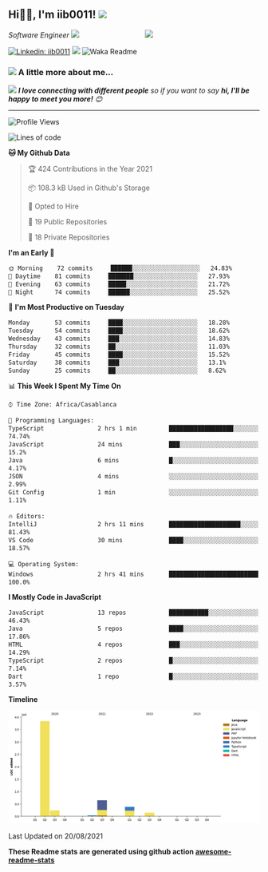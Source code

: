 <h2>Hi🙏🏻, I'm iib0011! <img src="https://media.giphy.com/media/12oufCB0MyZ1Go/giphy.gif" width="50"></h2>
<img align='right' src="https://media.giphy.com/media/XH5DBrjjjWUIBCQ13b/giphy.gif" width="230">
<p><em>Software Engineer <img src="https://media.giphy.com/media/WUlplcMpOCEmTGBtBW/giphy.gif" width="30"> 
</em></p>


[![Linkedin: iib0011](https://img.shields.io/badge/-iib0011-blue?style=flat-square&logo=Linkedin&logoColor=white&link=https://www.linkedin.com/in/iib0011/)](https://www.linkedin.com/in/iib0011/)
![](https://visitor-badge.glitch.me/badge?page_id=iib0011)
![Waka Readme](https://github.com/iib0011/iib0011/workflows/Waka%20Readme/badge.svg)


### <img src="https://media.giphy.com/media/VgCDAzcKvsR6OM0uWg/giphy.gif" width="50"> A little more about me...  


<img src="https://media.giphy.com/media/LnQjpWaON8nhr21vNW/giphy.gif" width="60"> <em><b>I love connecting with different people</b> so if you want to say <b>hi, I'll be happy to meet you more!</b> 😊</em>

---
<!--START_SECTION:waka-->
![Profile Views](http://img.shields.io/badge/Profile%20Views-92-blue)

![Lines of code](https://img.shields.io/badge/From%20Hello%20World%20I%27ve%20Written-2.4%20million%20lines%20of%20code-blue)

**🐱 My Github Data** 

> 🏆 424 Contributions in the Year 2021
 > 
> 📦 108.3 kB Used in Github's Storage 
 > 
> 💼 Opted to Hire
 > 
> 📜 19 Public Repositories 
 > 
> 🔑 18 Private Repositories  
 > 
**I'm an Early 🐤** 

```text
🌞 Morning    72 commits     ██████░░░░░░░░░░░░░░░░░░░   24.83% 
🌆 Daytime    81 commits     ███████░░░░░░░░░░░░░░░░░░   27.93% 
🌃 Evening    63 commits     █████░░░░░░░░░░░░░░░░░░░░   21.72% 
🌙 Night      74 commits     ██████░░░░░░░░░░░░░░░░░░░   25.52%

```
📅 **I'm Most Productive on Tuesday** 

```text
Monday       53 commits     ████░░░░░░░░░░░░░░░░░░░░░   18.28% 
Tuesday      54 commits     ████░░░░░░░░░░░░░░░░░░░░░   18.62% 
Wednesday    43 commits     ███░░░░░░░░░░░░░░░░░░░░░░   14.83% 
Thursday     32 commits     ██░░░░░░░░░░░░░░░░░░░░░░░   11.03% 
Friday       45 commits     ████░░░░░░░░░░░░░░░░░░░░░   15.52% 
Saturday     38 commits     ███░░░░░░░░░░░░░░░░░░░░░░   13.1% 
Sunday       25 commits     ██░░░░░░░░░░░░░░░░░░░░░░░   8.62%

```


📊 **This Week I Spent My Time On** 

```text
⌚︎ Time Zone: Africa/Casablanca

💬 Programming Languages: 
TypeScript               2 hrs 1 min         ██████████████████░░░░░░░   74.74% 
JavaScript               24 mins             ███░░░░░░░░░░░░░░░░░░░░░░   15.2% 
Java                     6 mins              █░░░░░░░░░░░░░░░░░░░░░░░░   4.17% 
JSON                     4 mins              ░░░░░░░░░░░░░░░░░░░░░░░░░   2.99% 
Git Config               1 min               ░░░░░░░░░░░░░░░░░░░░░░░░░   1.11%

🔥 Editors: 
IntelliJ                 2 hrs 11 mins       ████████████████████░░░░░   81.43% 
VS Code                  30 mins             ████░░░░░░░░░░░░░░░░░░░░░   18.57%

💻 Operating System: 
Windows                  2 hrs 41 mins       █████████████████████████   100.0%

```

**I Mostly Code in JavaScript** 

```text
JavaScript               13 repos            ███████████░░░░░░░░░░░░░░   46.43% 
Java                     5 repos             ████░░░░░░░░░░░░░░░░░░░░░   17.86% 
HTML                     4 repos             ███░░░░░░░░░░░░░░░░░░░░░░   14.29% 
TypeScript               2 repos             █░░░░░░░░░░░░░░░░░░░░░░░░   7.14% 
Dart                     1 repo              █░░░░░░░░░░░░░░░░░░░░░░░░   3.57%

```


**Timeline**

![Chart not found](https://raw.githubusercontent.com/iib0011/iib0011/master/charts/bar_graph.png) 


 Last Updated on 20/08/2021
<!--END_SECTION:waka-->

**These Readme stats are generated using github action [awesome-readme-stats](https://github.com/iib0011/waka-readme-stats)**
